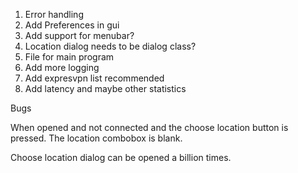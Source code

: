 1. Error handling
2. Add Preferences in gui
4. Add support for menubar?
7. Location dialog needs to be dialog class?
8. File for main program
9. Add more logging
10. Add expresvpn list recommended
12. Add latency and maybe other statistics


Bugs

When opened and not connected and the choose location button is pressed. The location combobox is blank.

Choose location dialog can be opened a billion times.
